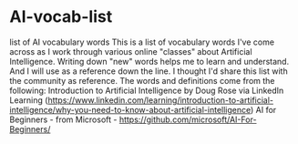 # AI-vocab-list
list of AI vocabulary words 
This is a list of vocabulary words I've come across as I work through various online "classes" about Artificial Intelligence. Writing down "new" words helps me to learn and understand. And I will use as a reference down the line. 
I thought I'd share this list with the community as reference.
The words and definitions come from the following:
Introduction to Artificial Intelligence by Doug Rose via LinkedIn Learning (https://www.linkedin.com/learning/introduction-to-artificial-intelligence/why-you-need-to-know-about-artificial-intelligence)
AI for Beginners - from Microsoft - https://github.com/microsoft/AI-For-Beginners/
